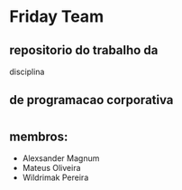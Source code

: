 # Friday Team
## repositorio do trabalho da 
disciplina
## de programacao corporativa
#
#
## membros:
* Alexsander Magnum
* Mateus Oliveira
* Wildrimak Pereira
